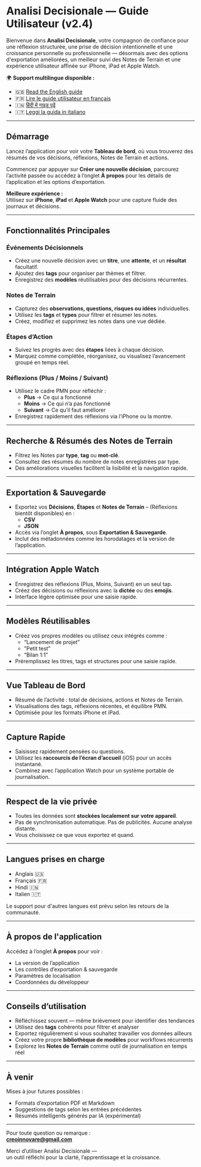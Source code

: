 # Analisi Decisionale — Guide Utilisateur (v2.4)

Bienvenue dans **Analisi Decisionale**, votre compagnon de confiance pour une réflexion structurée, une prise de décision intentionnelle et une croissance personnelle ou professionnelle — désormais avec des options d'exportation améliorées, un meilleur suivi des Notes de Terrain et une expérience utilisateur affinée sur iPhone, iPad et Apple Watch.

🌍 **Support multilingue disponible :**
- 🇬🇧 [Read the English guide](user-guide.en.md)
- 🇫🇷 [Lire le guide utilisateur en français](user-guide.fr.md)
- 🇮🇳 [हिंदी में गाइड पढ़ें](user-guide.hi.md)
- 🇮🇹 [Leggi la guida in italiano](user-guide.it.md)
---

## Démarrage

Lancez l’application pour voir votre **Tableau de bord**, où vous trouverez des résumés de vos décisions, réflexions, Notes de Terrain et actions.

Commencez par appuyer sur **Créer une nouvelle décision**, parcourez l’activité passée ou accédez à l’onglet **À propos** pour les détails de l’application et les options d’exportation.

**Meilleure expérience :**  
Utilisez sur **iPhone**, **iPad** et **Apple Watch** pour une capture fluide des journaux et décisions.

---

## Fonctionnalités Principales

### Événements Décisionnels
- Créez une nouvelle décision avec un **titre**, une **attente**, et un **résultat** facultatif.
- Ajoutez des **tags** pour organiser par thèmes et filtrer.
- Enregistrez des **modèles** réutilisables pour des décisions récurrentes.

### Notes de Terrain
- Capturez des **observations, questions, risques ou idées** individuelles.
- Utilisez les **tags** et **types** pour filtrer et résumer les notes.
- Créez, modifiez et supprimez les notes dans une vue dédiée.

### Étapes d’Action
- Suivez les progrès avec des **étapes** liées à chaque décision.
- Marquez comme complétée, réorganisez, ou visualisez l’avancement groupé en temps réel.

### Réflexions (Plus / Moins / Suivant)
- Utilisez le cadre PMN pour réfléchir :
  - **Plus** → Ce qui a fonctionné  
  - **Moins** → Ce qui n’a pas fonctionné  
  - **Suivant** → Ce qu’il faut améliorer
- Enregistrez rapidement des réflexions via l’iPhone ou la montre.

---

## Recherche & Résumés des Notes de Terrain

- Filtrez les Notes par **type**, **tag** ou **mot-clé**.
- Consultez des résumés du nombre de notes enregistrées par type.
- Des améliorations visuelles facilitent la lisibilité et la navigation rapide.

---

## Exportation & Sauvegarde

- Exportez vos **Décisions**, **Étapes** et **Notes de Terrain** – (Réflexions bientôt disponibles) en :
  - **CSV**
  - **JSON**
- Accès via l’onglet **À propos**, sous **Exportation & Sauvegarde**.
- Inclut des métadonnées comme les horodatages et la version de l’application.

---

## Intégration Apple Watch

- Enregistrez des réflexions (Plus, Moins, Suivant) en un seul tap.
- Créez des décisions ou réflexions avec la **dictée** ou des **emojis**.
- Interface légère optimisée pour une saisie rapide.

---

## Modèles Réutilisables

- Créez vos propres modèles ou utilisez ceux intégrés comme :
  - “Lancement de projet”  
  - “Petit test”  
  - “Bilan 1:1”
- Préremplissez les titres, tags et structures pour une saisie rapide.

---

## Vue Tableau de Bord

- Résumé de l’activité : total de décisions, actions et Notes de Terrain.
- Visualisations des tags, réflexions récentes, et équilibre PMN.
- Optimisée pour les formats iPhone et iPad.

---

## Capture Rapide

- Saisissez rapidement pensées ou questions.
- Utilisez les **raccourcis de l’écran d’accueil** (iOS) pour un accès instantané.
- Combinez avec l’application Watch pour un système portable de journalisation.

---

## Respect de la vie privée

- Toutes les données sont **stockées localement sur votre appareil**.
- Pas de synchronisation automatique. Pas de publicités. Aucune analyse distante.
- Vous choisissez ce que vous exportez et quand.

---

## Langues prises en charge

- Anglais 🇺🇸  
- Français 🇫🇷  
- Hindi 🇮🇳  
- Italien 🇮🇹  

Le support pour d'autres langues est prévu selon les retours de la communauté.

---

## À propos de l'application

Accédez à l’onglet **À propos** pour voir :
- La version de l’application  
- Les contrôles d’exportation & sauvegarde  
- Paramètres de localisation  
- Coordonnées du développeur

---

## Conseils d’utilisation

- Réfléchissez souvent — même brièvement pour identifier des tendances  
- Utilisez des **tags** cohérents pour filtrer et analyser  
- Exportez régulièrement si vous souhaitez travailler vos données ailleurs  
- Créez votre propre **bibliothèque de modèles** pour workflows récurrents  
- Explorez les **Notes de Terrain** comme outil de journalisation en temps réel

---

## À venir

Mises à jour futures possibles :
- Formats d’exportation PDF et Markdown  
- Suggestions de tags selon les entrées précédentes  
- Résumés intelligents générés par IA (expérimental)

---

Pour toute question ou remarque :  
**creoinnovare@gmail.com**

Merci d’utiliser Analisi Decisionale —  
un outil réfléchi pour la clarté, l’apprentissage et la croissance.
